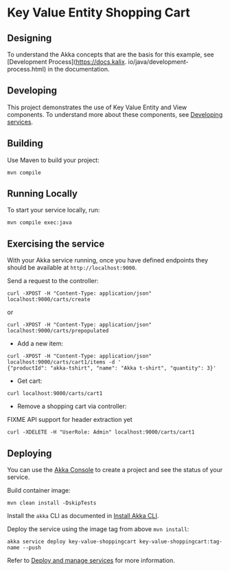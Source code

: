 # Key Value Entity Shopping Cart

## Designing

To understand the Akka concepts that are the basis for this example, see [Development Process](https://docs.kalix.
io/java/development-process.html) in the documentation.

## Developing

This project demonstrates the use of Key Value Entity and View components.
To understand more about these components, see [Developing services](https://doc.akka.io/java/index.html).

## Building

Use Maven to build your project:

```shell
mvn compile
```

## Running Locally

To start your service locally, run:

```shell
mvn compile exec:java
```

## Exercising the service

With your Akka service running, once you have defined endpoints they should be available at `http://localhost:9000`.

Send a request to the controller:
```shell
curl -XPOST -H "Content-Type: application/json" localhost:9000/carts/create
```

or
```shell
curl -XPOST -H "Content-Type: application/json" localhost:9000/carts/prepopulated
```

* Add a new item:

```shell
curl -XPOST -H "Content-Type: application/json" localhost:9000/carts/cart1/items -d '
{"productId": "akka-tshirt", "name": "Akka t-shirt", "quantity": 3}' 
```

* Get cart:

```shell
curl localhost:9000/carts/cart1
```

* Remove a shopping cart via controller:

FIXME API support for header extraction yet
```shell
curl -XDELETE -H "UserRole: Admin" localhost:9000/carts/cart1
```

## Deploying

You can use the [Akka Console](https://console.akka.io) to create a project and see the status of your service.

Build container image:

```shell
mvn clean install -DskipTests
```

Install the `akka` CLI as documented in [Install Akka CLI](https://doc.akka.io/reference/cli/index.html).

Deploy the service using the image tag from above `mvn install`:

```shell
akka service deploy key-value-shoppingcart key-value-shoppingcart:tag-name --push
```

Refer to [Deploy and manage services](https://doc.akka.io/operations/services/deploy-service.html)
for more information.
